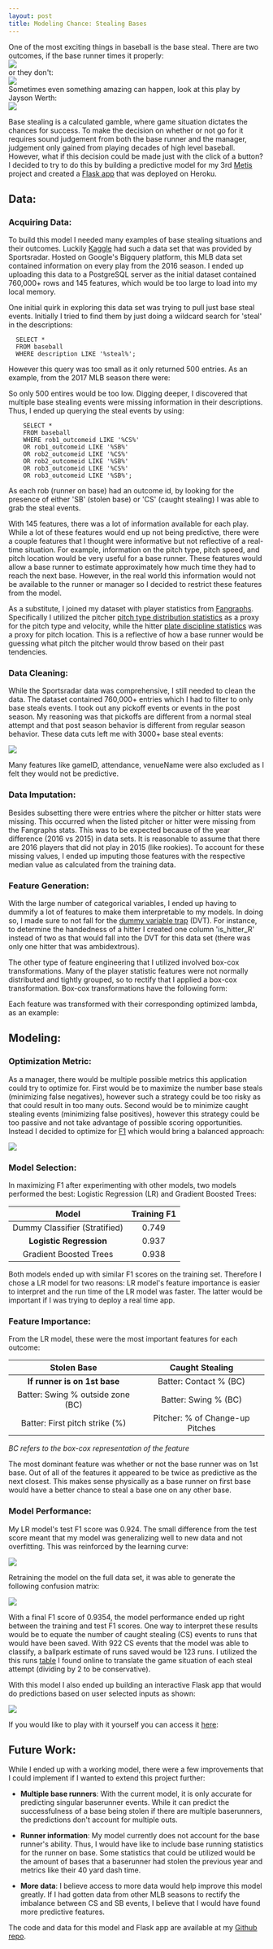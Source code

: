 ```yaml
---
layout: post
title: Modeling Chance: Stealing Bases
---
```


One of the most exciting things in baseball is the base steal. There are two outcomes, if the base runner times it properly:  
![](/public/Project_McNulty/successful_steal.gif)  
or they don't:   
![](/public/Project_McNulty/caught_stealing.gif)  
Sometimes even something amazing can happen, look at this play by Jayson Werth:  
![](/public/Project_McNulty/jaysonwerth_steal.gif)  

Base stealing is a calculated gamble, where game situation dictates the chances for success. To make the decision on whether or not go for it requires sound judgement from both the base runner and the manager, judgement only gained from playing decades of high level baseball. However, what if this decision could be made just with the click of a button? I decided to try to do this by building a predictive model for my 3rd [Metis] project and created a [Flask app] that was deployed on Heroku.

[Metis]: https://www.thisismetis.com/
[Flask app]: https://agile-stream-33883.herokuapp.com/

## Data:

### Acquiring Data:

To build this model I needed many examples of base stealing situations and their outcomes. Luckily [Kaggle] had such a data set that was provided by Sportsradar. Hosted on Google's Bigquery platform, this MLB data set contained information on every play from the 2016 season. I ended up uploading this data to a PostgreSQL server as the initial dataset contained 760,000+ rows and 145 features, which would be too large to load into my local memory.

One initial quirk in exploring this data set was trying to pull just base steal events. Initially I tried to find them
by just doing a wildcard search for 'steal' in the descriptions:

```
  SELECT *  
  FROM baseball  
  WHERE description LIKE '%steal%';
```

However this query was too small as it only returned 500 entries. As an example, from the 2017 MLB season there were:  



So only 500 entires would be too low. Digging deeper, I discovered that multiple base stealing events were missing information in their descriptions. Thus, I ended up querying the steal events by using:

```
    SELECT *
    FROM baseball
    WHERE rob1_outcomeid LIKE '%CS%'
    OR rob1_outcomeid LIKE '%SB%'
    OR rob2_outcomeid LIKE '%CS%'
    OR rob2_outcomeid LIKE '%SB%'
    OR rob3_outcomeid LIKE '%CS%'
    OR rob3_outcomeid LIKE '%SB%';
```

As each rob (runner on base) had an outcome id, by looking for the presence of either 'SB' (stolen base)
or 'CS' (caught stealing) I was able to grab the steal events.

With 145 features, there was a lot of information available for each play. While a lot of these features
would end up not being predictive, there were a couple features that I thought were informative but not reflective of a real-time situation. For example, information on the pitch type, pitch speed, and pitch location would be very useful for a base runner. These features would allow a base runner to estimate approximately how much time they had to reach the next base. However, in the real world this information would not be available to the runner or manager so I decided to restrict these features from the model.  

As a substitute, I joined my dataset with player statistics from [Fangraphs]. Specifically I utilized the pitcher [pitch type distribution statistics] as a proxy for the pitch type and velocity, while the hitter [plate discipline statistics] was a proxy for pitch location. This is a reflective of how a base runner would be guessing what pitch the pitcher would throw based on their past tendencies.

[Kaggle]: https://www.kaggle.com/sportradar/baseball
[Fangraphs]: https://www.fangraphs.com/
[pitch type distribution statistics]: https://www.fangraphs.com/leaders.aspx?pos=all&stats=pit&lg=all&qual=y&type=4&season=2015&team=0
[plate discipline statistics]: https://www.fangraphs.com/leaders.aspx?pos=all&stats=bat&lg=all&qual=y&type=5&season=2015&month=0&season1=2015&ind=0&team=0&rost=0&age=0&filter=&players=0

### Data Cleaning:

While the Sportsradar data was comprehensive, I still needed to clean the data. The dataset contained 760,000+ entries which I had to filter to only base steals events. I took out any pickoff events or events in the post season. My reasoning was that pickoffs are different from a normal steal attempt and that post season behavior is different from regular season behavior. These data cuts left me with 3000+ base steal events:

![](/public/Project_McNulty/event_types.png)

Many features like gameID, attendance, venueName were also excluded as I felt they would not be predictive.

### Data Imputation:

Besides subsetting there were entries where the pitcher or hitter stats were missing. This occurred when the listed pitcher or hitter were missing from the Fangraphs stats. This was to be expected because of the year difference (2016 vs 2015) in data sets. It is reasonable to assume that there are 2016 players that did not play in 2015 (like rookies). To account for these missing values, I ended up imputing those features with the respective median value as calculated from the training data.

### Feature Generation:  

With the large number of categorical variables, I ended up having to dummify a lot of features to make them interpretable to my models. In doing so, I made sure to not fall for the [dummy variable trap] (DVT). For instance, to determine the handedness of a hitter I created one column 'is_hitter_R' instead of two as that would fall into the DVT for this data set (there was only one hitter that was ambidextrous).

The other type of feature engineering that I utilized involved box-cox transformations. Many of the player statistic features were not normally distributed and tightly grouped, so to rectify that I applied a box-cox transformation. Box-cox transformations have the following form:  


Each feature was transformed with their corresponding optimized lambda, as an example:  


[dummy variable trap]: https://en.wikipedia.org/wiki/Dummy_variable_(statistics)


## Modeling:

### Optimization Metric:
As a manager, there would be multiple possible metrics this application could try to optimize for. First would be to maximize the number base steals (minimizing false negatives), however such a strategy could be too risky as that could result in too many outs. Second would be to minimize caught stealing events (minimizing false positives), however this strategy could be too passive and not take advantage of possible scoring opportunities. Instead I decided to optimize for [F1] which would bring a balanced approach:  

![](/public/Project_McNulty/f1_score.svg)

[F1]: https://en.wikipedia.org/wiki/F1_score
### Model Selection:
In maximizing F1 after experimenting with other models, two models performed the best: Logistic Regression (LR)  and Gradient Boosted Trees:

|           Model             | Training F1 |
| :-------------------------: | :----------:|
|Dummy Classifier (Stratified)|    0.749    |
|**Logistic Regression**      |    0.937    |
|Gradient Boosted Trees       |    0.938    |


Both models ended up with similar F1 scores on the training set. Therefore I chose a LR model for two reasons: LR model's feature importance is easier to interpret and the run time of the LR model was faster. The latter would be important if I was trying to deploy a real time app.


### Feature Importance:

From the LR model, these were the most important features for each outcome:

|         Stolen Base             |            Caught Stealing         |
| :-----------------------------: | :---------------------------------:|
|  **If runner is on 1st base**   |         Batter: Contact % (BC)     |   
|Batter: Swing % outside zone (BC)|     Batter: Swing % (BC)           |
|  Batter: First pitch strike (%) |  Pitcher: % of Change-up Pitches   |

*BC refers to the box-cox representation of the feature*

The most dominant feature was whether or not the base runner was on 1st base. Out of all of the features it appeared to be twice as predictive as the next closest. This makes sense physically as a base runner on first base would have a better chance to steal a base one on any other base.

### Model Performance:

My LR model's test F1 score was 0.924. The small difference from the test score meant that my model was generalizing well to new data and not overfitting. This was reinforced by the learning curve:  

![](/public/Project_McNulty/learning_curve.png)

Retraining the model on the full data set, it was able to generate the following confusion matrix:  

![](/public/Project_McNulty/confusion_matrix.png)

With a final F1 score of 0.9354, the model performance ended up right between the training and test F1 scores. One way to interpret these results would be to equate the number of caught stealing (CS) events to runs that would have been saved. With 922 CS events that the model was able to classify, a ballpark estimate of runs saved would be 123 runs. I utilized the this runs [table] I found online to translate the game situation of each steal attempt (dividing by 2 to be conservative).

[table]: https://www.nssl.noaa.gov/users/brooks/public_html/feda/datasets/expectedruns.html

With this model I also ended up building an interactive Flask app that would do predictions based on user selected inputs as shown:

![](/public/Project_McNulty/app.gif)

If you would like to play with it yourself you can access it [here]:  

[here]: https://agile-stream-33883.herokuapp.com/

## Future Work:

While I ended up with a working model, there were a few improvements that I could implement if I wanted to extend this project further:

* **Multiple base runners**: With the current model, it is only accurate for predicting singular baserunner events. While it can predict the successfulness of a base being stolen if there are multiple baserunners, the predictions don't account for multiple outs.

* **Runner information**: My model currently does not account for the base runner's ability. Thus, I would have like to include base running statistics for the runner on base. Some statistics that could be utilized would be the amount of bases that a baserunner had stolen the previous year and metrics like their 40 yard dash time.

* **More data**: I believe access to more data would help improve this model greatly. If I had gotten data from other MLB seasons to rectify the imbalance between CS and SB events, I believe that I would have found more predictive features.

The code and data for this model and Flask app are available at my [Github repo].

[Github repo]: https://github.com/alan-j-lin/stealingbases_classification
